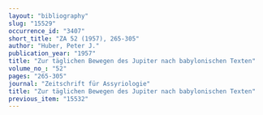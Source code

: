 ```yaml
---
layout: "bibliography"
slug: "15529"
occurrence_id: "3407"
short_title: "ZA 52 (1957), 265-305"
author: "Huber, Peter J."
publication_year: "1957"
title: "Zur täglichen Bewegen des Jupiter nach babylonischen Texten"
volume_no_: "52"
pages: "265-305"
journal: "Zeitschrift für Assyriologie"
title: "Zur täglichen Bewegen des Jupiter nach babylonischen Texten"
previous_item: "15532"
---
```

